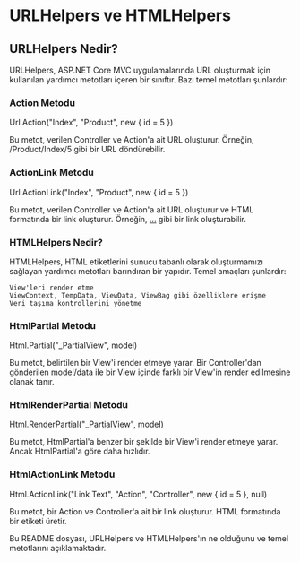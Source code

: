 # URLHelpers ve HTMLHelpers

## URLHelpers Nedir?

URLHelpers, ASP.NET Core MVC uygulamalarında URL oluşturmak için kullanılan yardımcı metotları içeren bir sınıftır. Bazı temel metotları şunlardır:

### Action Metodu

Url.Action("Index", "Product", new { id = 5 })

Bu metot, verilen Controller ve Action'a ait URL oluşturur. Örneğin, /Product/Index/5 gibi bir URL döndürebilir.

### ActionLink Metodu

Url.ActionLink("Index", "Product", new { id = 5 })

Bu metot, verilen Controller ve Action'a ait URL oluşturur ve HTML formatında bir link oluşturur. Örneğin, <a href="https://localhost:5001/Product/Index/5">...</a> gibi bir link oluşturabilir.

### HTMLHelpers Nedir?

HTMLHelpers, HTML etiketlerini sunucu tabanlı olarak oluşturmamızı sağlayan yardımcı metotları barındıran bir yapıdır. Temel amaçları şunlardır:

    View'leri render etme
    ViewContext, TempData, ViewData, ViewBag gibi özelliklere erişme
    Veri taşıma kontrollerini yönetme

### HtmlPartial Metodu

Html.Partial("_PartialView", model)

Bu metot, belirtilen bir View'i render etmeye yarar. Bir Controller'dan gönderilen model/data ile bir View içinde farklı bir View'in render edilmesine olanak tanır.

### HtmlRenderPartial Metodu

Html.RenderPartial("_PartialView", model)


Bu metot, HtmlPartial'a benzer bir şekilde bir View'i render etmeye yarar. Ancak HtmlPartial'a göre daha hızlıdır.

### HtmlActionLink Metodu

Html.ActionLink("Link Text", "Action", "Controller", new { id = 5 }, null)

Bu metot, bir Action ve Controller'a ait bir link oluşturur. HTML formatında bir <a> etiketi üretir.

Bu README dosyası, URLHelpers ve HTMLHelpers'ın ne olduğunu ve temel metotlarını açıklamaktadır.